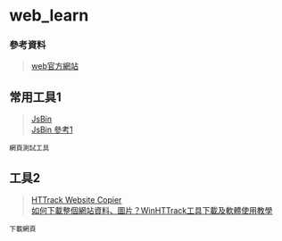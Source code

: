 # web_learn
### 參考資料
> [web官方網站](https://www.w3.org/)    
## 常用工具1
> [JsBin](https://jsbin.com/?html,js,output)  
> [JsBin 參考1](https://blog.miniasp.com/post/2013/06/29/Useful-tool-JS-Bin-Collaborative-JavaScript-Debugging)  
```
網頁測試工具
```
## 工具2
> [HTTrack Website Copier](http://www.httrack.com/page/2/en/index.html)  
> [如何下載整個網站資料、圖片？WinHTTrack工具下載及軟體使用教學](https://mrtang.tw/blog/post/37619077)
```
下載網頁
```
